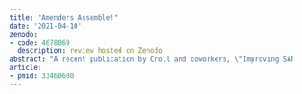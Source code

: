 ```yaml
---
title: "Amenders Assemble!"
date: '2021-04-10'
zenodo:
- code: 4678069
  description: review hosted on Zenodo
abstract: "A recent publication by Croll and coworkers, \"Improving SARS-CoV-2 structures: Peer review by early coordinate release\" (https://pubmed.ncbi.nlm.nih.gov/33460600/), describes a unique form of peer-review enabled by the early release of biomolecular structure coordinates and density maps and details its critical role in the search for SARS-CoV-2 vaccines and treatments. The authors walk us through identification and remediation of model pathologies in seven preprints, describing what problems they identified, what tools allowed them to make these discoveries, how each of these could have been missed by the original authors during refinement, and how the corrections were subsequently disseminated to the structural biology community. While correcting other people's work is naturally a delicate topic, this paper carefully and convincingly lays out the arguments for both the publication of flawed initial models and their timely correction. Hopefully this demonstration of the potential of preprint and post-publication peer review inspires similar efforts."
article:
- pmid: 33460600
---
```

